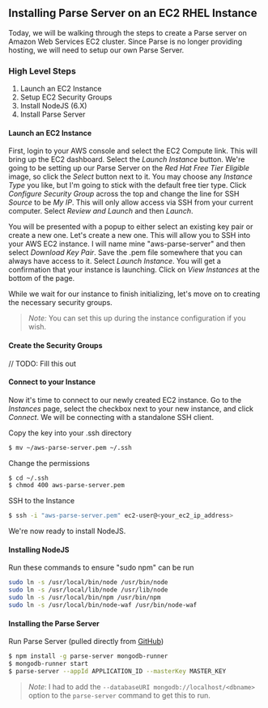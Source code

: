 ## Installing Parse Server on an EC2 RHEL Instance

Today, we will be walking through the steps to create a Parse server on Amazon Web Services EC2 cluster.  Since Parse is no longer providing hosting, we will need to setup our own Parse Server.

### High Level Steps
1. Launch an EC2 Instance
2. Setup EC2 Security Groups
3. Install NodeJS (6.X)
4. Install Parse Server

#### Launch an EC2 Instance

First, login to your AWS console and select the EC2 Compute link.  This will bring up the EC2 dashboard.  Select the *Launch Instance* button.  We're going to be setting up our Parse Server on the *Red Hat Free Tier Eligible* image, so click the *Select* button next to it.  You may choose any *Instance Type* you like, but I'm going to stick with the default free tier type.  Click *Configure Security Group* across the top and change the line for SSH *Source* to be *My IP*.  This will only allow access via SSH from your current computer.  Select *Review and Launch* and then *Launch*.

You will be presented with a popup to either select an existing key pair or create a new one.  Let's create a new one.  This will allow you to SSH into your AWS EC2 instance.  I will name mine "aws-parse-server" and then select *Download Key Pair*.  Save the .pem file somewhere that you can always have access to it.  Select *Launch Instance*. You will get a confirmation that your instance is launching.  Click on *View Instances* at the bottom of the page.

While we wait for our instance to finish initializing, let's move on to creating the necessary security groups.
>*Note:* You can set this up during the instance configuration if you wish.

#### Create the Security Groups
// TODO: Fill this out

#### Connect to your Instance
Now it's time to connect to our newly created EC2 instance.  Go to the *Instances* page, select the checkbox next to your new instance, and click *Connect*.  We will be connecting with a standalone SSH client.

Copy the key into your .ssh directory  
```bash
$ mv ~/aws-parse-server.pem ~/.ssh
```

Change the permissions  
```bash
$ cd ~/.ssh
$ chmod 400 aws-parse-server.pem
```

SSH to the Instance  
```bash
$ ssh -i "aws-parse-server.pem" ec2-user@<your_ec2_ip_address>
```

We're now ready to install NodeJS.

#### Installing NodeJS
Run these commands to ensure "sudo npm" can be run
```bash
sudo ln -s /usr/local/bin/node /usr/bin/node
sudo ln -s /usr/local/lib/node /usr/lib/node
sudo ln -s /usr/local/bin/npm /usr/bin/npm
sudo ln -s /usr/local/bin/node-waf /usr/bin/node-waf
```

#### Installing the Parse Server
Run Parse Server (pulled directly from [GitHub](https://github.com/ParsePlatform/parse-server))
```bash
$ npm install -g parse-server mongodb-runner
$ mongodb-runner start
$ parse-server --appId APPLICATION_ID --masterKey MASTER_KEY
```
> *Note*: I had to add the `--databaseURI mongodb://localhost/<dbname>` option to the `parse-server` command to get this to run.
